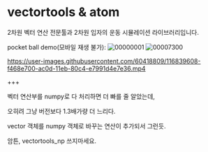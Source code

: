 # vectortools & atom

2차원 벡터 연산 전문툴과 2차원 입자의 운동 시뮬레이션 라이브러리입니다.



pocket ball demo(모바일 재생 불가):
![00000001](https://user-images.githubusercontent.com/60418809/116839588-e1561700-ac0d-11eb-8db4-642febf39e1b.png)
![00007300](https://user-images.githubusercontent.com/60418809/116839600-ef0b9c80-ac0d-11eb-9eca-ddeb50d94b53.png)

https://user-images.githubusercontent.com/60418809/116839608-f468e700-ac0d-11eb-80c4-e7991d4e7e36.mp4


+++

벡터 연산부를 numpy로 다 처리하면 더 빠를 줄 알았는데,

오히려 그냥 버전보다 1.3배가량 더 느리다.

vector 객체를 numpy 객체로 바꾸는 연산이 추가되서 그런듯.

암튼, vectortools_np 쓰지마세요.
